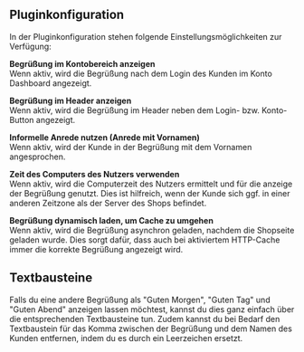 ## Pluginkonfiguration

In der Pluginkonfiguration stehen folgende Einstellungsmöglichkeiten
zur Verfügung:

**Begrüßung im Kontobereich anzeigen**<br>
Wenn aktiv, wird die Begrüßung nach dem Login des Kunden im
Konto Dashboard angezeigt.

**Begrüßung im Header anzeigen**<br>
Wenn aktiv, wird die Begrüßung im Header neben dem Login- bzw.
Konto-Button angezeigt.

**Informelle Anrede nutzen (Anrede mit Vornamen)**<br>
Wenn aktiv, wird der Kunde in der Begrüßung mit dem Vornamen
angesprochen.

**Zeit des Computers des Nutzers verwenden**<br>
Wenn aktiv, wird die Computerzeit des Nutzers ermittelt und für
die anzeige der Begrüßung genutzt. Dies ist hilfreich, wenn der 
Kunde sich ggf. in einer anderen Zeitzone als der Server des Shops
befindet.

**Begrüßung dynamisch laden, um Cache zu umgehen**<br>
Wenn aktiv, wird die Begrüßung asynchron geladen, nachdem die 
Shopseite geladen wurde. Dies sorgt dafür, dass auch bei aktiviertem
HTTP-Cache immer die korrekte Begrüßung angezeigt wird.

## Textbausteine

Falls du eine andere Begrüßung als "Guten Morgen", "Guten Tag" und 
"Guten Abend" anzeigen lassen möchtest, kannst du dies ganz einfach 
über die entsprechenden Textbausteine tun. Zudem kannst du bei
Bedarf den Textbaustein für das Komma zwischen der Begrüßung und
dem Namen des Kunden entfernen, indem du es durch ein Leerzeichen
ersetzt.
